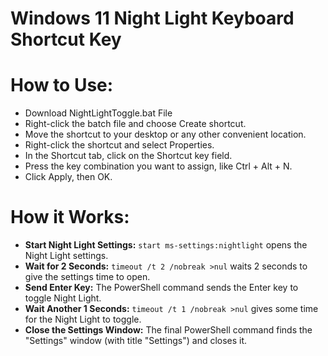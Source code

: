 # Windows 11 Night Light Keyboard Shortcut Key

# How to Use:
* Download NightLightToggle.bat File
* Right-click the batch file and choose Create shortcut.
* Move the shortcut to your desktop or any other convenient location.
* Right-click the shortcut and select Properties.
* In the Shortcut tab, click on the Shortcut key field.
* Press the key combination you want to assign, like Ctrl + Alt + N.
* Click Apply, then OK.

# How it Works:
* <strong>Start Night Light Settings:</strong> ```start ms-settings:nightlight``` opens the Night Light settings.
* <strong>Wait for 2 Seconds:</strong> ```timeout /t 2 /nobreak >nul``` waits 2 seconds to give the settings time to open.
* <strong>Send Enter Key:</strong> The PowerShell command sends the Enter key to toggle Night Light.
* <strong>Wait Another 1 Seconds:</strong> ```timeout /t 1 /nobreak >nul``` gives some time for the Night Light to toggle.
* <strong>Close the Settings Window:</strong> The final PowerShell command finds the "Settings" window (with title "Settings") and closes it.
